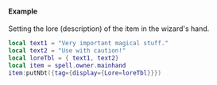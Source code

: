#### Example
Setting the lore (description) of the item in the wizard's hand.
```lua
local text1 = "Very important magical stuff."
local text2 = "Use with caution!"
local loreTbl = { text1, text2}
local item = spell.owner.mainhand
item:putNbt({tag={display={Lore=loreTbl}}})
```
